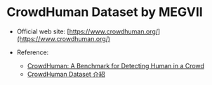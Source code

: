 # CrowdHuman Dataset by MEGVII

* Official web site: [https://www.crowdhuman.org/](https://www.crowdhuman.org/)

* Reference:
   - [CrowdHuman: A Benchmark for Detecting Human in a Crowd](https://arxiv.org/abs/1805.00123)
   - [CrowdHuman Dataset 介紹](https://chtseng.wordpress.com/2019/12/13/crowdhuman-dataset-%E4%BB%8B%E7%B4%B9/)

<!-- * When converting CrowdHuman annotations to YOLO txt files,
   - I discard all "mask" objects.  The "mask" objects in the CrowdHuman dataset are not real humans.  They are usually reflections of humans, or pictures of humans in billboards or advertisement posters.
   - I use "hbox" (head) and "fbox" (full body) annotations of all "person" objects.  Note that the "fbox" annotation might include body parts which are "ocluded" in the scene.
   - In the final YOLO txt files, there are 2 classes of objects.  Class 0 is "head", and class 1 "person". -->
